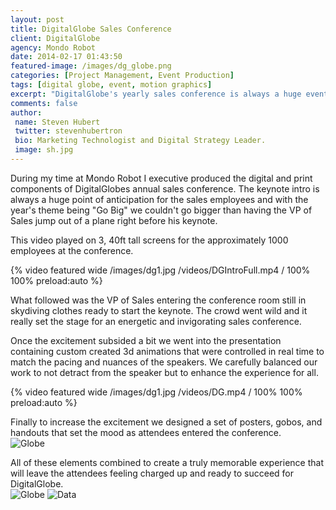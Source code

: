 ```yaml
---
layout: post
title: DigitalGlobe Sales Conference
client: DigitalGlobe
agency: Mondo Robot
date: 2014-02-17 01:43:50
featured-image: /images/dg_globe.png
categories: [Project Management, Event Production]
tags: [digital globe, event, motion graphics]
excerpt: "DigitalGlobe's yearly sales conference is always a huge event. To kick off the 3 day event the VP of Sales wanted to Go Big with an keynote introduction like no other. "
comments: false
author: 
 name: Steven Hubert
 twitter: stevenhubertron
 bio: Marketing Technologist and Digital Strategy Leader.
 image: sh.jpg
---
```


During my time at Mondo Robot I executive produced the digital and print components of DigitalGlobes annual sales conference. The keynote intro is always a huge point of anticipation for the sales employees and with the year's theme being "Go Big" we couldn't go bigger than having the VP of Sales jump out of a plane right before his keynote. 

This video played on 3, 40ft tall screens for the approximately 1000 employees at the conference. 

{% video featured wide /images/dg1.jpg /videos/DGIntroFull.mp4 / 100% 100% preload:auto %}

What followed was the VP of Sales entering the conference room still in skydiving clothes ready to start the keynote. The crowd went wild and it really set the stage for an energetic and invigorating sales conference. 
<br />

Once the excitement subsided a bit we went into the presentation containing custom created 3d animations that were controlled in real time to match the pacing and nuances of the speakers. We carefully balanced our work to not detract from the speaker but to enhance the experience for all.
<br />

{% video featured wide /images/dg1.jpg /videos/DG.mp4 / 100% 100% preload:auto %}

Finally to increase the excitement we designed a set of posters, gobos, and handouts that set the mood as attendees entered the conference.
<br />
![Globe](/images/DG_Print_Banners_620.png)
<br />

All of these elements combined to create a truly memorable experience that will leave the attendees feeling charged up and ready to succeed for DigitalGlobe.
<br />
![Globe](/images/dg_globe.png)
![Data](/images/dg_data.png)
